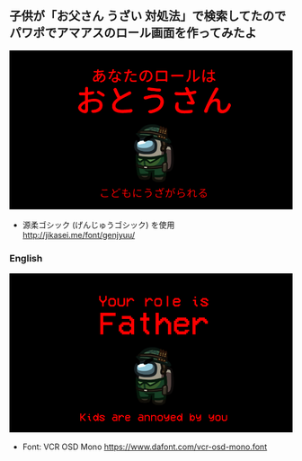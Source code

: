 ## 子供が「お父さん うざい 対処法」で検索してたのでパワポでアマアスのロール画面を作ってみたよ
![](https://github.com/7m4mon/your-role-is/blob/main/%E3%81%82%E3%81%AA%E3%81%9F%E3%81%AE%E3%83%AD%E3%83%BC%E3%83%AB%E3%81%AF%E3%81%8A%E3%81%A8%E3%81%86%E3%81%95%E3%82%93.PNG)


* 源柔ゴシック (げんじゅうゴシック) を使用  
http://jikasei.me/font/genjyuu/


### English
![](https://github.com/7m4mon/your-role-is/blob/main/Your%20roll%20is%20Father.PNG)

* Font: VCR OSD Mono
https://www.dafont.com/vcr-osd-mono.font
